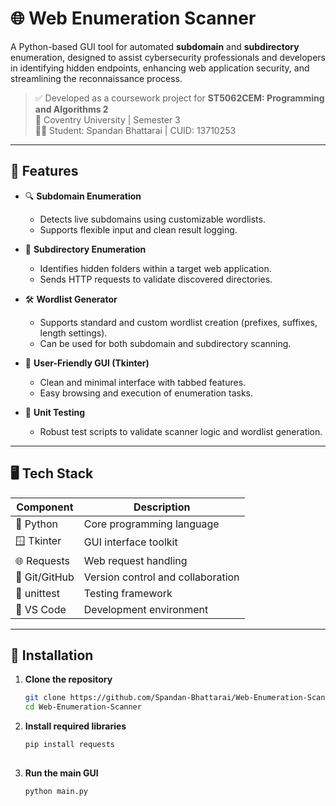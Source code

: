 # 🌐 Web Enumeration Scanner

A Python-based GUI tool for automated **subdomain** and **subdirectory** enumeration, designed to assist cybersecurity professionals and developers in identifying hidden endpoints, enhancing web application security, and streamlining the reconnaissance process.

> ✅ Developed as a coursework project for **ST5062CEM: Programming and Algorithms 2**  
> 📍 Coventry University | Semester 3  
> 👨‍💻 Student: Spandan Bhattarai | CUID: 13710253

---

## 📌 Features

- 🔍 **Subdomain Enumeration**
  - Detects live subdomains using customizable wordlists.
  - Supports flexible input and clean result logging.

- 📂 **Subdirectory Enumeration**
  - Identifies hidden folders within a target web application.
  - Sends HTTP requests to validate discovered directories.

- 🛠️ **Wordlist Generator**
  - Supports standard and custom wordlist creation (prefixes, suffixes, length settings).
  - Can be used for both subdomain and subdirectory scanning.

- 🧠 **User-Friendly GUI (Tkinter)**
  - Clean and minimal interface with tabbed features.
  - Easy browsing and execution of enumeration tasks.

- 🧪 **Unit Testing**
  - Robust test scripts to validate scanner logic and wordlist generation.

---

## 🖥️ Tech Stack

| Component          | Description                              |
|-------------------|------------------------------------------|
| 🐍 Python          | Core programming language                |
| 🪟 Tkinter         | GUI interface toolkit                    |
| 🌐 Requests        | Web request handling                     |
| 💾 Git/GitHub      | Version control and collaboration        |
| 🧪 unittest        | Testing framework                        |
| 🧰 VS Code         | Development environment                  |

---

## 🚀 Installation

1. **Clone the repository**  
   ```bash
   git clone https://github.com/Spandan-Bhattarai/Web-Enumeration-Scanner
   cd Web-Enumeration-Scanner

2. **Install required libraries**  
   ```bash
   pip install requests
  
3. **Run the main GUI**  
   ```bash
   python main.py

